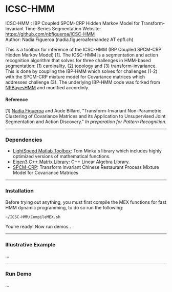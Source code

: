 # ICSC-HMM
ICSC-HMM : IBP Coupled SPCM-CRP Hidden Markov Model for Transform-Invariant Time-Series Segmentation 
Website: https://github.com/nbfigueroa/ICSC-HMM  
Author: Nadia Figueroa (nadia.figueroafernandez AT epfl.ch) 

This is a toolbox for inference of the ICSC-HMM (IBP Coupled SPCM-CRP Hidden Markov Model) [1]. The ICSC-HMM is a segmentation and action recognition algorithm that solves for three challenges in HMM-based segmentation: (1) cardinality, (2) topology and (3) transform-invariance. This is done by coupling the IBP-HMM which solves for challenges (1-2) with the SPCM-CRP mixture model for Covariance matrices which addresses challenge (3). The underlying IBP-HMM code was forked from [NPBayesHMM](https://github.com/michaelchughes/NPBayesHMM) and modified accordinly. 

#### Reference
[1] [Nadia Figueroa](http://lasa.epfl.ch/people/member.php?SCIPER=238387) and Aude Billard, "Transform-Invariant Non-Parametric Clustering of Covariance Matrices and its Application to Unsupervised Joint Segmentation and Action Discovery." *In preparation for Pattern Recognition*. 

---

### Dependencies
- [LightSpeed Matlab Toolbox](https://github.com/tminka/lightspeed): Tom Minka's library which includes highly optimized versions of mathematical functions.
- [Eigen3 C++ Matrix Library](http://eigen.tuxfamily.org/index.php?title=Main_Page): C++ Linear Algebra Library.
- [SPCM-CRP](https://github.com/nbfigueroa/SPCM-CRP.git): Transform Invariant Chinese Restaurant Process Mixture Model for Covariance Matrices

---
### Installation
Before trying out anything, you must first compile the MEX functions for fast HMM dynamic programming, to do so run the following:
```
~/ICSC-HMM/CompileMEX.sh
```

You're ready! Now run demos..

---
### Illustrative Example

...

---


### Run Demo

...
